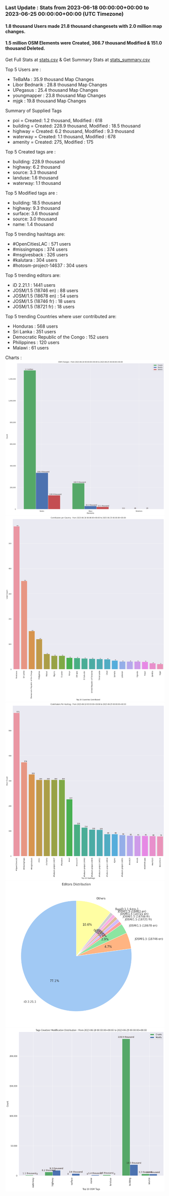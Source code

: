 ### Last Update : Stats from 2023-06-18 00:00:00+00:00 to 2023-06-25 00:00:00+00:00 (UTC Timezone)

#### 1.8 thousand Users made 21.8 thousand changesets with 2.0 million map changes.
#### 1.5 million OSM Elements were Created, 366.7 thousand Modified & 151.0 thousand Deleted.
Get Full Stats at [stats.csv](/stats/hotosm/Weekly/stats.csv)
 & Get Summary Stats at [stats_summary.csv](/stats/hotosm/Weekly/stats_summary.csv)

Top 5 Users are : 
- TeBaMa : 35.9 thousand Map Changes
- Libor Bednarik : 28.8 thousand Map Changes
- UPegasus : 25.4 thousand Map Changes
- youngmapper : 23.8 thousand Map Changes
- mjgk : 19.8 thousand Map Changes

Summary of Supplied Tags
- poi = Created: 1.2 thousand, Modified : 618
- building = Created: 228.9 thousand, Modified : 18.5 thousand
- highway = Created: 6.2 thousand, Modified : 9.3 thousand
- waterway = Created: 1.1 thousand, Modified : 678
- amenity = Created: 275, Modified : 175


Top 5 Created tags are :
- building: 228.9 thousand
- highway: 6.2 thousand
- source: 3.3 thousand
- landuse: 1.6 thousand
- waterway: 1.1 thousand


Top 5 Modified tags are :
- building: 18.5 thousand
- highway: 9.3 thousand
- surface: 3.6 thousand
- source: 3.0 thousand
- name: 1.4 thousand


Top 5 trending hashtags are:
- #OpenCitiesLAC : 571 users
- #missingmaps : 374 users
- #msgivesback : 326 users
- #kalutara : 304 users
- #hotosm-project-14637 : 304 users


Top 5 trending editors are:
- iD 2.21.1 : 1441 users
- JOSM/1.5 (18746 en) : 88 users
- JOSM/1.5 (18678 en) : 54 users
- JOSM/1.5 (18746 fr) : 18 users
- JOSM/1.5 (18721 fr) : 18 users


Top 5 trending Countries where user contributed are:
- Honduras : 568 users
- Sri Lanka : 351 users
- Democratic Republic of the Congo : 152 users
- Philippines : 120 users
- Malawi : 61 users


 Charts : 
![Alt text](./stats_osm_changes.png) 
![Alt text](./stats_users_per_country.png) 
![Alt text](./stats_users_per_hashtag.png) 
![Alt text](./stats_editors_pie_chart.png) 
![Alt text](./stats_tags.png) 
